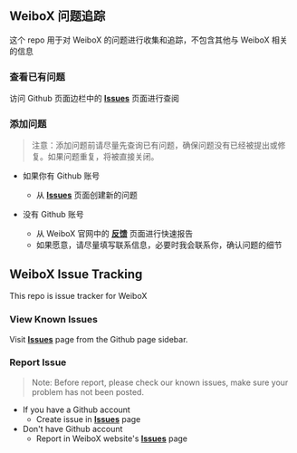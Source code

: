 ## WeiboX 问题追踪

这个 repo 用于对 WeiboX 的问题进行收集和追踪，不包含其他与 WeiboX 相关的信息

### 查看已有问题

访问 Github 页面边栏中的 **[Issues](https://github.com/Naituw/WeiboX/issues)** 页面进行查阅

### 添加问题

> 注意：添加问题前请尽量先查询已有问题，确保问题没有已经被提出或修复。如果问题重复，将被直接关闭。

- 如果你有 Github 账号
  - 从 **[Issues](https://github.com/Naituw/WeiboX/issues)** 页面创建新的问题

- 没有 Github 账号
  - 从 WeiboX 官网中的 **[反馈](htto://weiboformac.sinaapp.com/issues)** 页面进行快速报告
  - 如果愿意，请尽量填写联系信息，必要时我会联系你，确认问题的细节
  
## WeiboX Issue Tracking

This repo is issue tracker for WeiboX

### View Known Issues

Visit **[Issues](https://github.com/Naituw/WeiboX/issues)** page from the Github page sidebar.

### Report Issue

> Note: Before report, please check our known issues, make sure your problem has not been posted.

- If you have a Github account
  - Create issue in **[Issues](https://github.com/Naituw/WeiboX/issues)** page
- Don't have Github account
  - Report in WeiboX website's **[Issues](htto://weiboformac.sinaapp.com/issues)** page